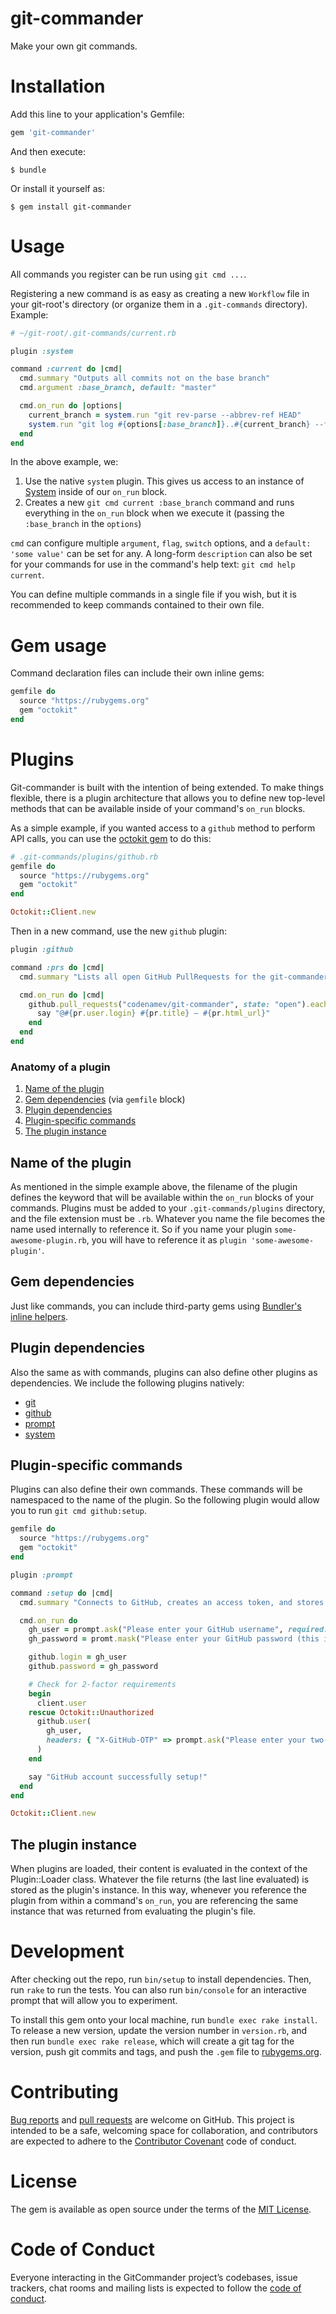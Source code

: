 # git-commander

Make your own git commands.

Installation
============

Add this line to your application's Gemfile:

```ruby
gem 'git-commander'
```

And then execute:

    $ bundle

Or install it yourself as:

    $ gem install git-commander

Usage
=====

All commands you register can be run using `git cmd ...`.

Registering a new command is as easy as creating a new `Workflow` file in your git-root's directory (or organize them in a `.git-commands` directory).
Example:

```ruby
# ~/git-root/.git-commands/current.rb

plugin :system

command :current do |cmd|
  cmd.summary "Outputs all commits not on the base branch"
  cmd.argument :base_branch, default: "master"

  cmd.on_run do |options|
    current_branch = system.run "git rev-parse --abbrev-ref HEAD"
    system.run "git log #{options[:base_branch]}..#{current_branch} --format=\"%C(auto)%h %s %C(#999999)%ar\" --color"
  end
end
```

In the above example, we:

1. Use the native `system` plugin.  This gives us access to an instance of [System](/docs/GitCommander/System) inside of our `on_run` block.
2. Creates a new `git cmd current :base_branch` command and runs everything in the `on_run` block when we execute it (passing the `:base_branch` in the `options`)

`cmd` can configure multiple `argument`, `flag`, `switch` options, and a `default: 'some value'` can be set for any.
A long-form `description` can also be set for your commands for use in the command's help text: `git cmd help current`.

You can define multiple commands in a single file if you wish, but it is recommended to keep commands contained to their own file.

Gem usage
=========

Command declaration files can include their own inline gems:

```ruby
gemfile do
  source "https://rubygems.org"
  gem "octokit"
end
```

Plugins
=======

Git-commander is built with the intention of being extended.  To make things
flexible, there is a plugin architecture that allows you to define new top-level
methods that can be available inside of your command's `on_run` blocks.

As a simple example, if you wanted access to a `github` method to perform API calls, you can use the [octokit gem](https://github.com/octokit/octokit.rb) to do this:

```ruby
# .git-commands/plugins/github.rb
gemfile do
  source "https://rubygems.org"
  gem "octokit"
end

Octokit::Client.new
```

Then in a new command, use the new `github` plugin:

```ruby
plugin :github

command :prs do |cmd|
  cmd.summary "Lists all open GitHub PullRequests for the git-commander repo"

  cmd.on_run do |cmd|
    github.pull_requests("codenamev/git-commander", state: "open").each do |pr|
      say "@#{pr.user.login} #{pr.title} – #{pr.html_url}"
    end
  end
end
```

### Anatomy of a plugin

1. [Name of the plugin](#name-of-the-plugin)
2. [Gem dependencies](#gem-dependencies) (via `gemfile` block)
3. [Plugin dependencies](#plugin-dependencies)
4. [Plugin-specific commands](#plugin-specific-commands)
5. [The plugin instance](#the-plugin-instance)

Name of the plugin
------------------

As mentioned in the simple example above, the filename of the plugin defines the keyword that will be available within the `on_run` blocks of your commands. Plugins must be added to your `.git-commands/plugins` directory, and the file extension must be `.rb`. Whatever you name the file becomes the name used internally to reference it.  So if you name your plugin `some-awesome-plugin.rb`, you will have to reference it as `plugin 'some-awesome-plugin'`.

Gem dependencies
----------------

Just like commands, you can include third-party gems using [Bundler's inline helpers](https://github.com/rubygems/bundler/blob/master/lib/bundler/inline.rb).

Plugin dependencies
-------------------

Also the same as with commands, plugins can also define other plugins as dependencies. We include the following plugins natively:

- [git](https://github.com/codenamev/git-commander/blob/master/lib/git_commander/plugins/git.rb)
- [github](https://github.com/codenamev/git-commander/blob/master/lib/git_commander/plugins/github.rb)
- [prompt](https://github.com/codenamev/git-commander/blob/master/lib/git_commander/plugins/prompt.rb)
- [system](https://github.com/codenamev/git-commander/blob/master/lib/git_commander/plugins/system.rb)

Plugin-specific commands
------------------------

Plugins can also define their own commands.  These commands will be namespaced to the name of the plugin.  So the following plugin would allow you to run `git cmd github:setup`.

```ruby
gemfile do
  source "https://rubygems.org"
  gem "octokit"
end

plugin :prompt

command :setup do |cmd|
  cmd.summary "Connects to GitHub, creates an access token, and stores it in the git-cmd section of your git config"

  cmd.on_run do
    gh_user = prompt.ask("Please enter your GitHub username", required: true)
    gh_password = promt.mask("Please enter your GitHub password (this is NOT stored): ", required: true)

    github.login = gh_user
    github.password = gh_password

    # Check for 2-factor requirements
    begin
      client.user
    rescue Octokit::Unauthorized
      github.user(
        gh_user,
        headers: { "X-GitHub-OTP" => prompt.ask("Please enter your two-factor authentication code") }
      )
    end

    say "GitHub account successfully setup!"
  end
end

Octokit::Client.new
```

The plugin instance
-------------------

When plugins are loaded, their content is evaluated in the context of the Plugin::Loader class.  Whatever the file returns (the last line evaluated) is stored as the plugin's instance.  In this way, whenever you reference the plugin from within a command's `on_run`, you are referencing the same instance that was returned from evaluating the plugin's file.

Development
===========

After checking out the repo, run `bin/setup` to install dependencies. Then, run `rake` to run the tests. You can also run `bin/console` for an interactive prompt that will allow you to experiment.

To install this gem onto your local machine, run `bundle exec rake install`. To release a new version, update the version number in `version.rb`, and then run `bundle exec rake release`, which will create a git tag for the version, push git commits and tags, and push the `.gem` file to [rubygems.org](https://rubygems.org).

Contributing
============

[Bug reports](https://github.com/codenamev/git-commander/issues/new) and [pull requests](https://github.com/codenamev/git-commander/pulls) are welcome on GitHub. This project is intended to be a safe, welcoming space for collaboration, and contributors are expected to adhere to the [Contributor Covenant](http://contributor-covenant.org) code of conduct.

License
=======

The gem is available as open source under the terms of the [MIT License](https://opensource.org/licenses/MIT).

Code of Conduct
===============

Everyone interacting in the GitCommander project’s codebases, issue trackers, chat rooms and mailing lists is expected to follow the [code of conduct](https://github.com/codenamev/git-commander/blob/master/CODE_OF_CONDUCT.md).
